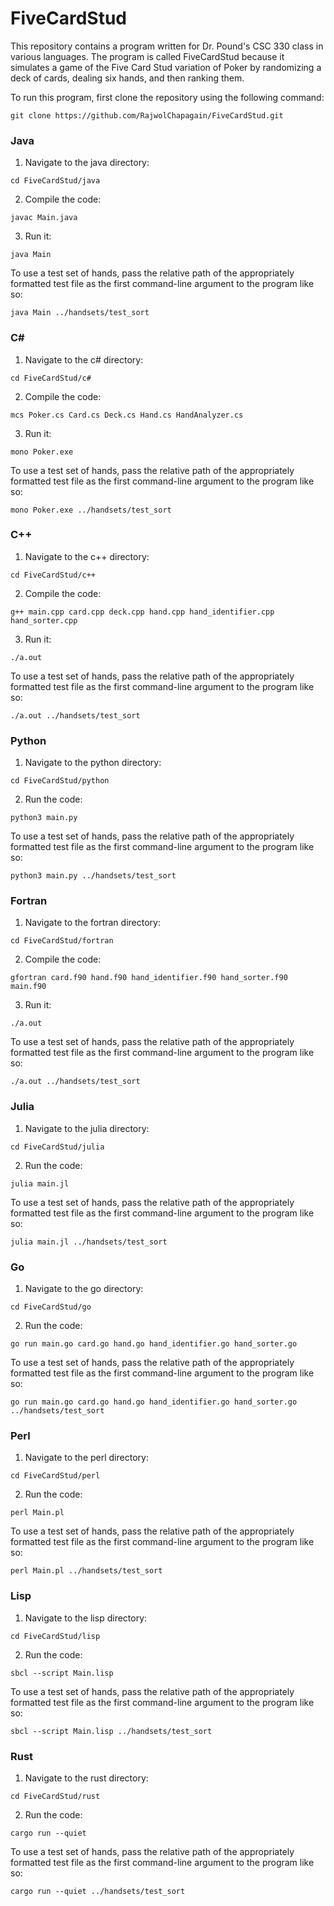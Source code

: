 # FiveCardStud

This repository contains a program written for Dr. Pound's CSC 330 class in various languages. The program is called FiveCardStud because it simulates a game of the Five Card Stud variation of Poker by randomizing a deck of cards, dealing six hands, and then ranking them.

To run this program, first clone the repository using the following command:
```
git clone https://github.com/RajwolChapagain/FiveCardStud.git
```

### Java
1. Navigate to the java directory:
```
cd FiveCardStud/java
```
2. Compile the code:
```
javac Main.java
```
3. Run it:
```
java Main
```
To use a test set of hands, pass the relative path of the appropriately formatted test file as the first command-line argument to the program like so:
```
java Main ../handsets/test_sort
```

### C#
1. Navigate to the c# directory:
```
cd FiveCardStud/c#
```
2. Compile the code:
```
mcs Poker.cs Card.cs Deck.cs Hand.cs HandAnalyzer.cs
```
3. Run it:
```
mono Poker.exe
```
To use a test set of hands, pass the relative path of the appropriately formatted test file as the first command-line argument to the program like so:
```
mono Poker.exe ../handsets/test_sort
```

### C++
1. Navigate to the c++ directory:
```
cd FiveCardStud/c++
```
2. Compile the code:
```
g++ main.cpp card.cpp deck.cpp hand.cpp hand_identifier.cpp hand_sorter.cpp
```
3. Run it:
```
./a.out
```
To use a test set of hands, pass the relative path of the appropriately formatted test file as the first command-line argument to the program like so:
```
./a.out ../handsets/test_sort
```

### Python
1. Navigate to the python directory:
```
cd FiveCardStud/python
```
2. Run the code:
```
python3 main.py
```
To use a test set of hands, pass the relative path of the appropriately formatted test file as the first command-line argument to the program like so:
```
python3 main.py ../handsets/test_sort
```

### Fortran
1. Navigate to the fortran directory:
```
cd FiveCardStud/fortran
```
2. Compile the code:
```
gfortran card.f90 hand.f90 hand_identifier.f90 hand_sorter.f90 main.f90
```
3. Run it:
```
./a.out
```
To use a test set of hands, pass the relative path of the appropriately formatted test file as the first command-line argument to the program like so:
```
./a.out ../handsets/test_sort
```

### Julia
1. Navigate to the julia directory:
```
cd FiveCardStud/julia
```
2. Run the code:
```
julia main.jl
```
To use a test set of hands, pass the relative path of the appropriately formatted test file as the first command-line argument to the program like so:
```
julia main.jl ../handsets/test_sort
```

### Go
1. Navigate to the go directory:
```
cd FiveCardStud/go
```
2. Run the code:
```
go run main.go card.go hand.go hand_identifier.go hand_sorter.go
```
To use a test set of hands, pass the relative path of the appropriately formatted test file as the first command-line argument to the program like so:
```
go run main.go card.go hand.go hand_identifier.go hand_sorter.go ../handsets/test_sort
```

### Perl
1. Navigate to the perl directory:
```
cd FiveCardStud/perl
```
2. Run the code:
```
perl Main.pl
```
To use a test set of hands, pass the relative path of the appropriately formatted test file as the first command-line argument to the program like so:
```
perl Main.pl ../handsets/test_sort
```

### Lisp
1. Navigate to the lisp directory:
```
cd FiveCardStud/lisp
```
2. Run the code:
```
sbcl --script Main.lisp
```
To use a test set of hands, pass the relative path of the appropriately formatted test file as the first command-line argument to the program like so:
```
sbcl --script Main.lisp ../handsets/test_sort
```

### Rust
1. Navigate to the rust directory:
```
cd FiveCardStud/rust
```
2. Run the code:
```
cargo run --quiet
```
To use a test set of hands, pass the relative path of the appropriately formatted test file as the first command-line argument to the program like so:
```
cargo run --quiet ../handsets/test_sort
```

